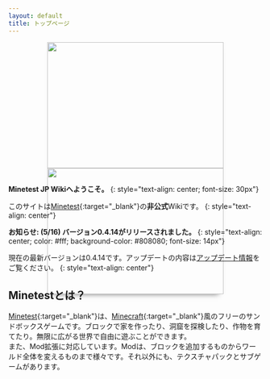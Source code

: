 ```yaml
---
layout: default
title: トップページ
---
```

<div align="center" style="height: 250px">
  <div class="carousel slide" data-ride="carousel" data-interval="5000" style="width: 350px">
    <div class="carousel-inner" role="listbox" style="box-shadow: 0 10px 10px -10px #777">
      <div class="item active">
        <img width="350px" height="250px" src="http://minetest.wiki.fc2.com/image/screenshot_1.png">
      </div>
      <div class="item">
        <img width="350px" height="250px" src="http://minetest.wiki.fc2.com/image/screenshot_2.png">
      </div>
    </div>
  </div>
</div>

<br>

**Minetest JP Wikiへようこそ。**
{: style="text-align: center; font-size: 30px"}

このサイトは[Minetest](http://www.minetest.net){:target="_blank"}の**非公式**Wikiです。
{: style="text-align: center"}

**お知らせ: (5/16) バージョン0.4.14がリリースされました。**
{: style="text-align: center; color: #fff; background-color: #808080; font-size: 14px"}

現在の最新バージョンは0.4.14です。アップデートの内容は[アップデート情報](http://minetest.wiki.fc2.com/wiki/アップデート情報)をご覧ください。
{: style="text-align: center"}

## Minetestとは？
[Minetest](http://www.minetest.net){:target="_blank"}は、[Minecraft](https://minecraft.net){:target="_blank"}風のフリーのサンドボックスゲームです。ブロックで家を作ったり、洞窟を探検したり、作物を育てたり。無限に広がる世界で自由に遊ぶことができます。<br>また、Mod拡張に対応しています。Modは、ブロックを追加するものからワールド全体を変えるものまで様々です。それ以外にも、テクスチャパックとサブゲームがあります。
